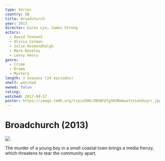 ```yaml
---
type: Series
country: GB
title: Broadchurch
year: 2013
director: Euros Lyn, James Strong
actors:
  - David Tennant
  - Olivia Colman
  - Julie Hesmondhalgh
  - Mark Bazeley
  - Lenny Henry
genre:
  - Crime
  - Drama
  - Mystery
length: 3 seasons (24 episodes)
shelf: watched
owned: false
rating:
watched: 2017-04-17
poster: https://image.tmdb.org/t/p/w500/2NhBFUTg5KVBmGwafxtLwVdsqrr.jpg
---
```


# Broadchurch (2013)

![](https://image.tmdb.org/t/p/w500/2NhBFUTg5KVBmGwafxtLwVdsqrr.jpg)

The murder of a young boy in a small coastal town brings a media frenzy, which threatens to tear the community apart.